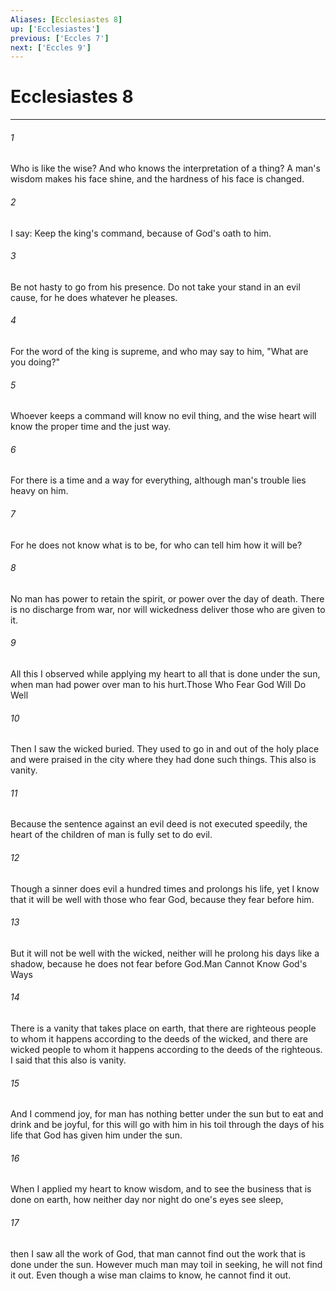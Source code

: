 ```yaml
---
Aliases: [Ecclesiastes 8]
up: ['Ecclesiastes']
previous: ['Eccles 7']
next: ['Eccles 9']
---
```

# Ecclesiastes 8
***



###### 1 
Who is like the wise? And who knows the interpretation of a thing? A man's wisdom makes his face shine, and the hardness of his face is changed. 

###### 2 
I say: Keep the king's command, because of God's oath to him. 

###### 3 
Be not hasty to go from his presence. Do not take your stand in an evil cause, for he does whatever he pleases. 

###### 4 
For the word of the king is supreme, and who may say to him, "What are you doing?" 

###### 5 
Whoever keeps a command will know no evil thing, and the wise heart will know the proper time and the just way. 

###### 6 
For there is a time and a way for everything, although man's trouble lies heavy on him. 

###### 7 
For he does not know what is to be, for who can tell him how it will be? 

###### 8 
No man has power to retain the spirit, or power over the day of death. There is no discharge from war, nor will wickedness deliver those who are given to it. 

###### 9 
All this I observed while applying my heart to all that is done under the sun, when man had power over man to his hurt.Those Who Fear God Will Do Well 

###### 10 
Then I saw the wicked buried. They used to go in and out of the holy place and were praised in the city where they had done such things. This also is vanity. 

###### 11 
Because the sentence against an evil deed is not executed speedily, the heart of the children of man is fully set to do evil. 

###### 12 
Though a sinner does evil a hundred times and prolongs his life, yet I know that it will be well with those who fear God, because they fear before him. 

###### 13 
But it will not be well with the wicked, neither will he prolong his days like a shadow, because he does not fear before God.Man Cannot Know God's Ways 

###### 14 
There is a vanity that takes place on earth, that there are righteous people to whom it happens according to the deeds of the wicked, and there are wicked people to whom it happens according to the deeds of the righteous. I said that this also is vanity. 

###### 15 
And I commend joy, for man has nothing better under the sun but to eat and drink and be joyful, for this will go with him in his toil through the days of his life that God has given him under the sun. 

###### 16 
When I applied my heart to know wisdom, and to see the business that is done on earth, how neither day nor night do one's eyes see sleep, 

###### 17 
then I saw all the work of God, that man cannot find out the work that is done under the sun. However much man may toil in seeking, he will not find it out. Even though a wise man claims to know, he cannot find it out.
